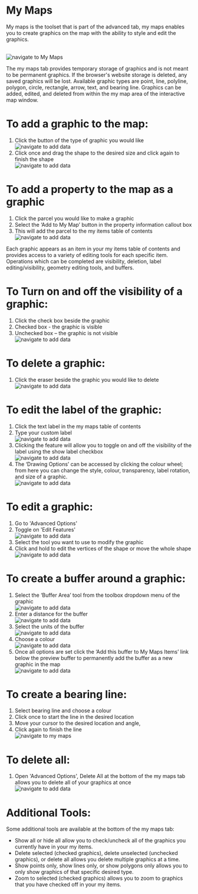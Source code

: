 # My Maps
My maps is the toolset that is part of the advanced tab, my maps enables you to create graphics on the map with the ability to style and edit the graphics.

<br />![navigate to My Maps](./images/titlepicmymaps.gif "Navigate to My Maps") 

The my maps tab provides temporary storage of graphics and is not meant to be permanent graphics. If the browser's website storage is deleted, any saved graphics will be lost. Available graphic types are point, line, polyline, polygon, circle, rectangle, arrow, text, and bearing line. Graphics can be added, edited, and deleted from within the my map area of the interactive map window.

# To add a graphic to the map:
1. Click the button of the type of graphic you would like
<br />![navigate to add data](./images/addgraphictype.gif "Navigate to Add Data Tool")
2. Click once and drag the shape to the desired size and click again to finish the shape
<br />![navigate to add data](./images/addgraphiccircle.gif "Navigate to Add Data Tool")

# To add a property to the map as a graphic 
1. Click the parcel you would like to make a graphic
2. Select the ‘Add to My Map’ button in the property information callout box
3. This will add the parcel to the my items table of contents
<br />![navigate to add data](./images/addproperty.gif "Navigate to Add Data Tool")

Each graphic appears as an item in your my items table of contents and provides access to a variety of editing tools for each specific item. Operations which can be completed are visibility, deletion, label editing/visibility, geometry editing tools, and buffers.


# To Turn on and off the visibility of a graphic:
1. Click the check box beside the graphic
2. Checked box - the graphic is visible
3. Unchecked box – the graphic is not visible
<br />![navigate to add data](./images/turnonandoffgraphic.gif "Navigate to Add Data Tool")

# To delete a graphic:
1. Click the eraser beside the graphic you would like to delete
<br />![navigate to add data](./images/erasegraphic.gif "Navigate to Add Data Tool")

# To edit the label of the graphic:
1. Click the text label in the my maps table of contents
2. Type your custom label
<br />![navigate to add data](./images/graphiclabel.gif "Navigate to Add Data Tool")
3. Clicking the feature will allow you to toggle on and off the visibility of the label using the show label checkbox
<br />![navigate to add data](./images/labelonandoff.gif "Navigate to Add Data Tool")
4. The ‘Drawing Options’ can be accessed by clicking the colour wheel; from here you can change the style, colour, transparency, label rotation, and size of a graphic.
<br />![navigate to add data](./images/labeldrawingoptions.gif "Navigate to Add Data Tool")

# To edit a graphic:  
1. Go to 'Advanced Options'
2. Toggle on 'Edit Features'
<br />![navigate to add data](./images/editfeatures.gif "Navigate to Add Data Tool")
3. Select the tool you want to use to modify the graphic
4. Click and hold to edit the vertices of the shape or move the whole shape
<br />![navigate to add data](./images/verticesandmove.gif "Navigate to Add Data Tool")

# To create a buffer around a graphic: 
1. Select the ‘Buffer Area’ tool from the toolbox dropdown menu of the graphic
<br />![navigate to add data](./images/bufferstart.gif "Navigate to Add Data Tool")
2. Enter a distance for the buffer
<br />![navigate to add data](./images/buffernumber.gif "Navigate to Add Data Tool")
3. Select the units of the buffer
<br />![navigate to add data](./images/bufferunits.gif "Navigate to Add Data Tool")
4. Choose a colour
<br />![navigate to add data](./images/buffercolour.gif "Navigate to Add Data Tool")
6. Once all options are set click the ‘Add this buffer to My Maps Items’ link below the preview buffer to permanently add the buffer as a new graphic in the map
<br />![navigate to add data](./images/bufferaddlayer.gif "Navigate to Add Data Tool")

# To create a bearing line:
1. Select bearing line and choose a colour
2. Click once to start the line in the desired location
3. Move your cursor to the desired location and angle, 
4. Click again to finish the line 
<br />![navigate to my maps](./images/bearingline.gif "Navigate to My Maps")

# To delete all:
1. Open 'Advanced Options', Delete All at the bottom of the my maps tab allows you to delete all of your graphics at once
<br />![navigate to add data](./images/deleteall.gif "Navigate to Add Data Tool")

# Additional Tools:

Some additional tools are available at the bottom of the my maps tab:

- Show all or hide all allow you to check/uncheck all of the graphics you currently have in your my items.
- Delete selected (checked graphics), delete unselected (unchecked graphics), or delete all allows you delete multiple graphics at a time.
- Show points only, show lines only, or show polygons only allows you to only show graphics of that specific desired type.
- Zoom to selected (checked graphics) allows you to zoom to graphics that you have checked off in your my items.
